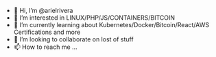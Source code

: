 - 👋 Hi, I’m @arielrivera
- 👀 I’m interested in LINUX/PHP/JS/CONTAINERS/BITCOIN
- 🌱 I’m currently learning about Kubernetes/Docker/Bitcoin/React/AWS Certifications and more
- 💞️ I’m looking to collaborate on lost of stuff
- 📫 How to reach me ...

<!---
arielrivera/arielrivera is a ✨ special ✨ repository because its `README.md` (this file) appears on your GitHub profile.
You can click the Preview link to take a look at your changes.
--->

